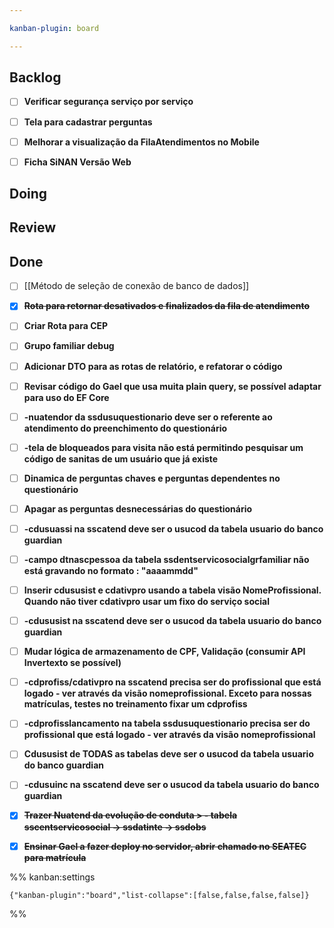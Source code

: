```yaml
---

kanban-plugin: board

---
```


## Backlog

- [ ] **Verificar segurança serviço por serviço**
- [ ] **Tela para cadastrar perguntas**
- [ ] **Melhorar a visualização da FilaAtendimentos no Mobile**
- [ ] **Ficha SiNAN Versão Web**


## Doing



## Review



## Done

- [ ] [[Método de seleção de conexão de banco de dados]]
- [x] ~~**Rota para retornar desativados e finalizados da fila de atendimento**~~
- [ ] **Criar Rota para CEP**
- [ ] **Grupo familiar debug**
- [ ] **Adicionar DTO para as rotas de relatório, e refatorar o código**
- [ ] **Revisar código do Gael que usa muita plain query, se possível adaptar para uso do EF Core**
- [ ] **-nuatendor da ssdusuquestionario deve ser o referente ao atendimento do preenchimento do questionário**
- [ ] **-tela de bloqueados para visita não está permitindo pesquisar um código de sanitas de um usuário que já existe**
- [ ] **Dinamica de perguntas chaves e perguntas dependentes no questionário**
- [ ] **Apagar as perguntas desnecessárias do questionário**
- [ ] **-cdusuassi na sscatend deve ser o usucod da tabela usuario do banco guardian**
- [ ] **-campo dtnascpessoa da tabela ssdentservicosocialgrfamiliar não está gravando no formato : "aaaammdd"**
- [ ] **Inserir cdususist e cdativpro usando a tabela visão NomeProfissional. Quando não tiver cdativpro usar um fixo do serviço social**
- [ ] **-cdususist na sscatend deve ser o usucod da tabela usuario do banco guardian**
- [ ] **Mudar lógica de armazenamento de CPF, Validação (consumir API Invertexto se possível)**
- [ ] **-cdprofiss/cdativpro na sscatend precisa ser do profissional que está logado - ver através da visão nomeprofissional. Exceto para nossas matrículas, testes no treinamento fixar um cdprofiss**
- [ ] **-cdprofisslancamento na tabela ssdusuquestionario precisa ser do profissional que está logado - ver através da visão nomeprofissional**
- [ ] **Cdususist de TODAS as tabelas deve ser o usucod da tabela usuario do banco guardian**
- [ ] **-cdusuinc na sscatend deve ser o usucod da tabela usuario do banco guardian**
- [x] ~~**Trazer Nuatend da evolução de conduta > - tabela sscentservicosocial -> ssdatinte -> ssdobs**~~
- [x] ~~**Ensinar Gael a fazer deploy no servidor, abrir chamado no SEATEC para matrícula**~~




%% kanban:settings
```
{"kanban-plugin":"board","list-collapse":[false,false,false,false]}
```
%%
